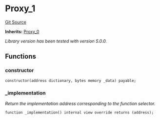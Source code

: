 # Proxy_1
[Git Source](https://github.com/metacontract/mc/blob/8438d83ed04f942f1b69f22b0cb556723d88a8f9/resources/devkit/api-reference/Flattened.sol)

**Inherits:**
[Proxy_0](/resources/devkit/api-reference/Flattened.sol/abstract.Proxy_0)

*Library version has been tested with version 5.0.0.*


## Functions
### constructor


```solidity
constructor(address dictionary, bytes memory _data) payable;
```

### _implementation

*Return the implementation address corresponding to the function selector.*


```solidity
function _implementation() internal view override returns (address);
```

